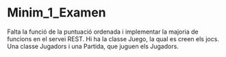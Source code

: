 # Minim_1_Examen
Falta la funció de la puntuació ordenada i implementar la majoria de funcions en el servei REST.
Hi ha la classe Juego, la qual es creen els jocs. Una classe Jugadors i una Partida, que juguen els Jugadors.
